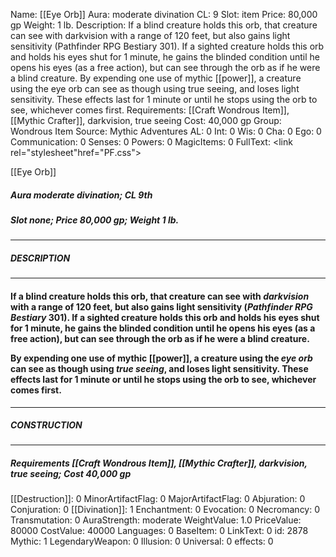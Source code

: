 Name: [[Eye Orb]]
Aura: moderate divination
CL: 9
Slot: item
Price: 80,000 gp
Weight: 1 lb.
Description: If a blind creature holds this orb, that creature can see with darkvision with a range of 120 feet, but also gains light sensitivity (Pathfinder RPG Bestiary 301). If a sighted creature holds this orb and holds his eyes shut for 1 minute, he gains the blinded condition until he opens his eyes (as a free action), but can see through the orb as if he were a blind creature. By expending one use of mythic [[power]], a creature using the eye orb can see as though using true seeing, and loses light sensitivity. These effects last for 1 minute or until he stops using the orb to see, whichever comes first.
Requirements: [[Craft Wondrous Item]], [[Mythic Crafter]], darkvision, true seeing
Cost: 40,000 gp
Group: Wondrous Item
Source: Mythic Adventures
AL: 0
Int: 0
Wis: 0
Cha: 0
Ego: 0
Communication: 0
Senses: 0
Powers: 0
MagicItems: 0
FullText: <link rel="stylesheet"href="PF.css"><div class="heading"><p class="alignleft">[[Eye Orb]]</p><div style="clear: both;"></div></div><div><h5><b>Aura </b>moderate divination; <b>CL </b>9th</h5><h5><b>Slot </b>none; <b>Price </b>80,000 gp; <b>Weight </b>1 lb.</h5></div><hr/><div><h5><b>DESCRIPTION</b></h5></div><hr/><div><h4><p>If a blind creature holds this orb, that creature can see with <i>darkvision</i> with a range of 120 feet, but also gains light sensitivity (<i>Pathfinder RPG Bestiary</i> 301). If a sighted creature holds this orb and holds his eyes shut for 1 minute, he gains the blinded condition until he opens his eyes (as a free action), but can see through the orb as if he were a blind creature. </p><p>By expending one use of mythic [[power]], a creature using the <i>eye orb</i> can see as though using <i>true seeing</i>, and loses light sensitivity. These effects last for 1 minute or until he stops using the orb to see, whichever comes first.</p></h4></div><hr/><div><h5><b>CONSTRUCTION</b></h5></div><hr/><div><h5><b>Requirements </b>[[Craft Wondrous Item]], [[Mythic Crafter]], <i>darkvision</i>, <i>true seeing</i>; <b>Cost </b>40,000 gp</h5></div>
[[Destruction]]: 0
MinorArtifactFlag: 0
MajorArtifactFlag: 0
Abjuration: 0
Conjuration: 0
[[Divination]]: 1
Enchantment: 0
Evocation: 0
Necromancy: 0
Transmutation: 0
AuraStrength: moderate
WeightValue: 1.0
PriceValue: 80000
CostValue: 40000
Languages: 0
BaseItem: 0
LinkText: 0
id: 2878
Mythic: 1
LegendaryWeapon: 0
Illusion: 0
Universal: 0
effects: 0
